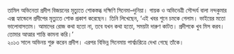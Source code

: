 তামিল অভিনেতা প্রদীপ বিজয়নের মৃত্যুতে শোকস্তব্ধ দক্ষিণি সিনেমা–দুনিয়া। গায়ক ও অভিনেত্রী সৌন্দর্য বালা নন্দকুমার এক্স হ্যান্ডেলে প্রদীপের মৃত্যুতে শোক প্রকাশ করেছেন। তিনি লিখেছেন, ‘এই খবর শুনে চমকে গেলাম। ভাইয়ের মতো ভালোবাসতাম। আমাদের রোজ কথা হতো না, তবে যখন কথা হতো, সময়টা দারুণ কাটত। প্রদীপকে খুব মিস করব। তোমার আত্মার শান্তি কামনা করি।’  
২০১৩ সালে অভিনয় শুরু করেন প্রদীপ। এরপর বিভিন্ন সিনেমায় পার্শ্বচরিত্রে দেখা গেছে তাঁকে।
